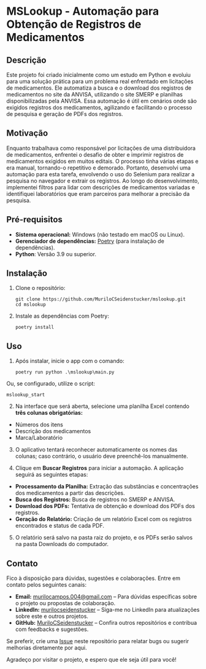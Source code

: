 
# MSLookup - Automação para Obtenção de Registros de Medicamentos

## Descrição
Este projeto foi criado inicialmente como um estudo em Python e evoluiu para uma solução prática para um problema real enfrentado em licitações de medicamentos. Ele automatiza a busca e o download dos registros de medicamentos no site da ANVISA, utilizando o site SMERP e planilhas disponibilizadas pela ANVISA. Essa automação é útil em cenários onde são exigidos registros dos medicamentos, agilizando e facilitando o processo de pesquisa e geração de PDFs dos registros.

## Motivação
Enquanto trabalhava como responsável por licitações de uma distribuidora de medicamentos, enfrentei o desafio de obter e imprimir registros de medicamentos exigidos em muitos editais. O processo tinha várias etapas e era manual, tornando-o repetitivo e demorado. Portanto, desenvolvi uma automação para esta tarefa, envolvendo o uso do Selenium para realizar a pesquisa no navegador e extrair os registros. Ao longo do desenvolvimento, implementei filtros para lidar com descrições de medicamentos variadas e identifiquei laboratórios que eram parceiros para melhorar a precisão da pesquisa.

## Pré-requisitos
- **Sistema operacional:** Windows (não testado em macOS ou Linux).
- **Gerenciador de dependências:** [Poetry](https://python-poetry.org/) (para instalação de dependências).
- **Python**: Versão 3.9 ou superior.

## Instalação
1. Clone o repositório:
   
   ```
   git clone https://github.com/MuriloCSeidenstucker/mslookup.git
   cd mslookup
   ```

2. Instale as dependências com Poetry:
   
   ```
   poetry install
   ```

## Uso

1. Após instalar, inicie o app com o comando:
   
    ```
    poetry run python .\mslookup\main.py
    ```

Ou, se configurado, utilize o script:

    mslookup_start

2. Na interface que será aberta, selecione uma planilha Excel contendo **três colunas obrigatórias:**

- Números dos itens
- Descrição dos medicamentos
- Marca/Laboratório

3. O aplicativo tentará reconhecer automaticamente os nomes das colunas; caso contrário, o usuário deve preenchê-los manualmente.

4. Clique em **Buscar Registros** para iniciar a automação. A aplicação seguirá as seguintes etapas:

- **Processamento da Planilha:** Extração das substâncias e concentrações dos medicamentos a partir das descrições.
- **Busca dos Registros:** Busca de registros no SMERP e ANVISA.
- **Download dos PDFs:** Tentativa de obtenção e download dos PDFs dos registros.
- **Geração do Relatório:** Criação de um relatório Excel com os registros encontrados e status de cada PDF.

5. O relatório será salvo na pasta raiz do projeto, e os PDFs serão salvos na pasta Downloads do computador.

## Contato

Fico à disposição para dúvidas, sugestões e colaborações. Entre em contato pelos seguintes canais:

- **Email:** [murilocampos.004@gmail.com](mailto:seu-email@example.com) – Para dúvidas específicas sobre o projeto ou propostas de colaboração.
- **LinkedIn:** [murilocseidenstucker](https://www.linkedin.com/in/murilocseidenstucker/) – Siga-me no LinkedIn para atualizações sobre este e outros projetos.
- **GitHub:** [MuriloCSeidenstucker](https://github.com/MuriloCSeidenstucker) – Confira outros repositórios e contribua com feedbacks e sugestões.

Se preferir, crie uma [Issue](https://github.com/MuriloCSeidenstucker/mslookup/issues) neste repositório para relatar bugs ou sugerir melhorias diretamente por aqui.

Agradeço por visitar o projeto, e espero que ele seja útil para você!
